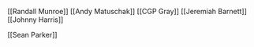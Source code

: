 [[Randall Munroe]]
[[Andy Matuschak]]
[[CGP Gray]]
[[Jeremiah Barnett]]
[[Johnny Harris]]


[[Sean Parker]]